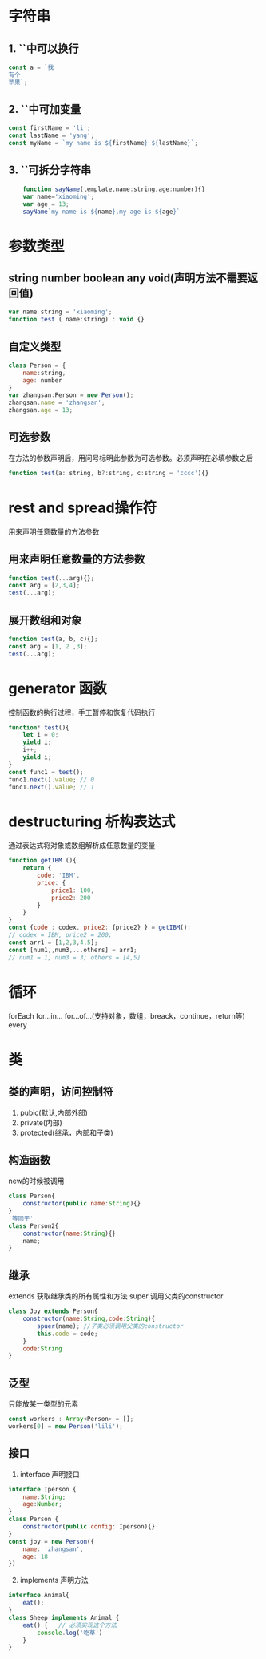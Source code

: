 # 字符串
## 1. ``中可以换行
```js
const a = `我
有个
苹果`;
```
## 2. ``中可加变量
```js
const firstName = 'li';
const lastName = 'yang';
const myName = `my name is ${firstName} ${lastName}`;
```
## 3. ``可拆分字符串
```js
    function sayName(template,name:string,age:number){}
    var name='xiaoming';
    var age = 13;
    sayName`my name is ${name},my age is ${age}`
```
# 参数类型
## string number boolean any void(声明方法不需要返回值)
```js 
var name string = 'xiaoming';
function test ( name:string) : void {}
```
## 自定义类型
```js 
class Person = {
    name:string,
    age: number
}
var zhangsan:Person = new Person();
zhangsan.name = 'zhangsan';
zhangsan.age = 13;
```
## 可选参数
在方法的参数声明后，用问号标明此参数为可选参数。必须声明在必填参数之后
```js
function test(a: string, b?:string, c:string = 'cccc'){}
```
# rest and spread操作符 
用来声明任意数量的方法参数
## 用来声明任意数量的方法参数
```js
function test(...arg){};
const arg = [2,3,4];
test(...arg);
```
## 展开数组和对象
```js
function test(a, b, c){};
const arg = [1, 2 ,3];
test(...arg);
```
# generator 函数
控制函数的执行过程，手工暂停和恢复代码执行
```js
function* test(){
    let i = 0;
    yield i;
    i++;
    yield i;
}
const func1 = test();
func1.next().value; // 0
func1.next().value; // 1
```
# destructuring 析构表达式
通过表达式将对象或数组解析成任意数量的变量
```js
function getIBM (){
    return {
        code: 'IBM',
        price: {
            price1: 100,
            price2: 200
        }
    }
}
const {code : codex, price2: {price2} } = getIBM();
// codex = IBM, price2 = 200;
const arr1 = [1,2,3,4,5];
const [num1,,num3,...others] = arr1;
// num1 = 1, num3 = 3; others = [4,5]
```
# 循环
forEach for...in...  for...of...(支持对象，数组，breack，continue，return等) every
# 类
## 类的声明，访问控制符
1. pubic(默认,内部外部)
2. private(内部)
3. protected(继承，内部和子类)
## 构造函数
new的时候被调用
```js
class Person{
    constructor(public name:String){}
}
'等同于'
class Person2{
    constructor(name:String){}
    name;
}
```
## 继承
extends 获取继承类的所有属性和方法
super 调用父类的constructor
```js
class Joy extends Person{
    constructor(name:String,code:String){
        spuer(name); //子类必须调用父类的constructor
        this.code = code;
    }
    code:String
}
```
## 泛型
只能放某一类型的元素
```js
const workers : Array<Person> = [];
workers[0] = new Person('lili');
```
## 接口
1. interface 声明接口
```js
interface Iperson {
    name:String;
    age:Number;
}
class Person {
    constructor(public config: Iperson){}
}
const joy = new Person({
    name: 'zhangsan',
    age: 18
})
```
2. implements 声明方法
```js
interface Animal{
    eat();
}
class Sheep implements Animal {
    eat() {   // 必须实现这个方法
        console.log('吃草')
    }
}
```

